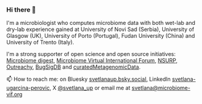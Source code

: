 ### Hi there 👋

I'm a microbiologist who computes microbiome data with both wet-lab and dry-lab experience gained at University of Novi Sad (Serbia), University of Glasgow (UK), University of Porto (Portugal), Fudan University (China) and University of Trento (Italy). 

I'm a strong supporter of open science and open source initiatives:
[Microbiome digest](https://microbiomedigest.com/author/svetlanaup/),
[Microbiome Virtual International Forum](https://www.microbiome-vif.org/en-US),
[NSURP](https://nsurp.org/), 
[Outreachy](https://www.outreachy.org/), 
[BugSigDB](https://bugsigdb.org/Main_Page) and 
[curatedMetagenomicData](https://github.com/waldronlab/curatedMetagenomicDataCuration).


📫 How to reach me: on Bluesky [svetlanaup.bsky.social](https://bsky.app/profile/svetlanaup.bsky.social), LinkedIn [svetlana-ugarcina-perovic](https://linkedin.com/in/svetlana-ugarcina-perovic), X [@svetlana_up](https://twitter.com/svetlana_up) or email me at svetlana@microbiome-vif.org

<!--
**SvetlanaUP/SvetlanaUP** is a ✨ _special_ ✨ repository because its `README.md` (this file) appears on your GitHub profile.

Here are some ideas to get you started:

- 🔭 I’m currently working on ...
- 🌱 I’m currently learning ...
- 👯 I’m looking to collaborate on ...
- 🤔 I’m looking for help with ...
- 💬 Ask me about ...
- 📫 How to reach me: ...
- 😄 Pronouns: ...
- ⚡ Fun fact: ...
-->
